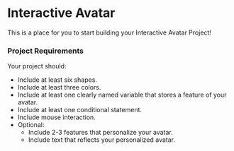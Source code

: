 # Interactive Avatar
This is a place for you to start building your Interactive Avatar Project!

### Project Requirements
Your project should:
- Include at least six shapes. 
- Include at least three colors.
- Include at least one clearly named variable that stores a feature of your avatar. 
- Include at least one conditional statement.
- Include mouse interaction.
- Optional:
  - Include 2-3 features that personalize your avatar.
  - Include text that reflects your personalized avatar.



